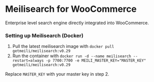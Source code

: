 # Meilisearch for WooCommerce

Enterprise level search engine directly integrated into WooCommerce.

### Setting up Meilisearch (Docker)

1. Pull the latest meilisearch image with `docker pull getmeili/meilisearch:v0.29`
3. Run the container with `docker run -d --name meilisearch --restart=always -p 7700:7700 -e MEILI_MASTER_KEY="MASTER_KEY" getmeili/meilisearch:v0.29`

Replace `MASTER_KEY` with your master key in step 2.